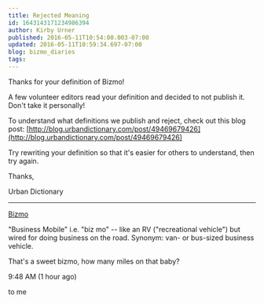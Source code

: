 ```yaml
---
title: Rejected Meaning
id: 1643143171234986394
author: Kirby Urner
published: 2016-05-11T10:54:00.003-07:00
updated: 2016-05-11T10:59:34.697-07:00
blog: bizmo_diaries
tags: 
---
```


Thanks for your definition of Bizmo!

A few volunteer editors read your definition and decided to not publish it. Don't take it personally!

To understand what definitions we publish and reject, check out this blog post: [http://blog.urbandictionary.com/post/49469679426](http://blog.urbandictionary.com/post/49469679426)

Try rewriting your definition so that it's easier for others to understand, then try again.

Thanks,

Urban Dictionary

-----

[Bizmo](http://www.urbandictionary.com/define.php?term=Bizmo)

"Business Mobile" i.e. "biz mo" -- like an RV ("recreational vehicle") 
but wired for doing business on the road. Synonym: van- or bus-sized 
business vehicle.

That's a sweet bizmo, how many miles on that baby?

9:48 AM (1 hour ago)

to me